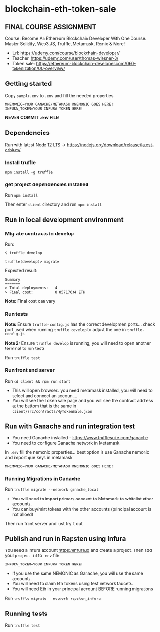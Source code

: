 # blockchain-eth-token-sale

## FINAL COURSE ASSIGNMENT

Course: Become An Ethereum Blockchain Developer With One Course. Master Solidity, Web3.JS, Truffle, Metamask, Remix & More!

* Url: https://udemy.com/course/blockchain-developer/
* Teacher: https://udemy.com/user/thomas-wiesner-3/
* Token sale: https://ethereum-blockchain-developer.com/060-tokenization/00-overview/


## Getting started

Copy ```sample.env``` to ```.env``` and fill the needed properties

```
MNEMONIC=YOUR GANACHE/METAMASK MNEMONIC GOES HERE!
INFURA_TOKEN=YOUR INFURA TOKEN HERE!
```

__NEVER COMMIT .env FILE!__


## Dependencies

Run with latest Node 12 LTS -> https://nodejs.org/download/release/latest-erbium/

### Install truffle

```npm install -g truffle```

### get project dependencies installed

Run ```npm install```

Then enter ```client``` directory and run ```npm install```


## Run in local development environment

###  Migrate contracts in develop

Run:

```
$ truffle develop

truffle(develop)> migrate
```

Expected result:
```
Summary
=======
> Total deployments:   4
> Final cost:          0.05717634 ETH
```

__Note:__ Final cost can vary

### Run tests

__Note:__ Ensure ```truffle-config.js``` has the correct developmen ports... check port used when running ```truffle develop``` to adjust the one in ```truffle-config.js```

__Note 2:__ Ensure ```truffle develop``` is running, you will need to open another terminal to run tests

Run ```truffle test```

### Run front end server

Run ```cd client && npm run start```

* This will open browser.. you need metamask installed, you will need to select and connect an account... 
* You will see the Token sale page and you will see the contract address at the buttom that is the same in ```client/src/contracts/MyTokenSale.json ```


## Run with Ganache and run integration test

* You need Ganache installed - https://www.trufflesuite.com/ganache
* You need to configure Ganache network in Metamask

In ```.env``` fill the nemonic properties... best option is use Ganache nemonic and import que keys in metamask

```
MNEMONIC=YOUR GANACHE/METAMASK MNEMONIC GOES HERE!
```

### Running Migrations in Ganache

Run ```truffle migrate --network ganache_local```

* You will need to import primary account to Metamask to whitelist other accounts.
* You can buy/mint tokens with the other accounts (principal account is not alloed)

Then run front server and just try it out


## Publish and run in Rapsten using Infura

You need a Infura account https://infura.io and create a project. Then add your ```project id``` to ```.env``` file

```
INFURA_TOKEN=YOUR INFURA TOKEN HERE!
```

* If you use the same NEMONIC as Ganache, you will use the same accounts.
* You will need to claim Eth tokens using test network faucets.
* You will need Eth in your principal account BEFORE running migrations

Run ```truffle migrate --network ropsten_infura```

## Running tests

Run ```truffle test```
